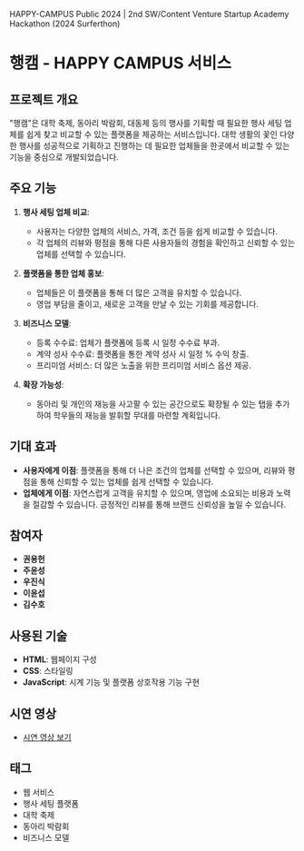 HAPPY-CAMPUS Public
2024 | 2nd SW/Content Venture Startup Academy Hackathon (2024 Surferthon)

# 행캠 - HAPPY CAMPUS 서비스

## 프로젝트 개요

"행캠"은 대학 축제, 동아리 박람회, 대동제 등의 행사를 기획할 때 필요한 행사 세팅 업체를 쉽게 찾고 비교할 수 있는 플랫폼을 제공하는 서비스입니다. 대학 생활의 꽃인 다양한 행사를 성공적으로 기획하고 진행하는 데 필요한 업체들을 한곳에서 비교할 수 있는 기능을 중심으로 개발되었습니다.

## 주요 기능

1. **행사 세팅 업체 비교**:
   - 사용자는 다양한 업체의 서비스, 가격, 조건 등을 쉽게 비교할 수 있습니다.
   - 각 업체의 리뷰와 평점을 통해 다른 사용자들의 경험을 확인하고 신뢰할 수 있는 업체를 선택할 수 있습니다.

2. **플랫폼을 통한 업체 홍보**:
   - 업체들은 이 플랫폼을 통해 더 많은 고객을 유치할 수 있습니다.
   - 영업 부담을 줄이고, 새로운 고객을 만날 수 있는 기회를 제공합니다.

3. **비즈니스 모델**:
   - 등록 수수료: 업체가 플랫폼에 등록 시 일정 수수료 부과.
   - 계약 성사 수수료: 플랫폼을 통한 계약 성사 시 일정 % 수익 창출.
   - 프리미엄 서비스: 더 많은 노출을 위한 프리미엄 서비스 옵션 제공.

4. **확장 가능성**:
   - 동아리 및 개인의 재능을 사고팔 수 있는 공간으로도 확장될 수 있는 탭을 추가하여 학우들의 재능을 발휘할 무대를 마련할 계획입니다.

## 기대 효과

- **사용자에게 이점**: 플랫폼을 통해 더 나은 조건의 업체를 선택할 수 있으며, 리뷰와 평점을 통해 신뢰할 수 있는 업체를 쉽게 선택할 수 있습니다.
- **업체에게 이점**: 자연스럽게 고객을 유치할 수 있으며, 영업에 소요되는 비용과 노력을 절감할 수 있습니다. 긍정적인 리뷰를 통해 브랜드 신뢰성을 높일 수 있습니다.

## 참여자

- **권용헌**
- **주윤성**
- **우진식**
- **이윤섭**
- **김수호**

## 사용된 기술

- **HTML**: 웹페이지 구성
- **CSS**: 스타일링
- **JavaScript**: 시계 기능 및 플랫폼 상호작용 기능 구현

## 시연 영상

- [시연 영상 보기](https://play-tv.kakao.com/embed/player/cliplink/448991995?service=daum_tistory)

## 태그

- 웹 서비스
- 행사 세팅 플랫폼
- 대학 축제
- 동아리 박람회
- 비즈니스 모델
